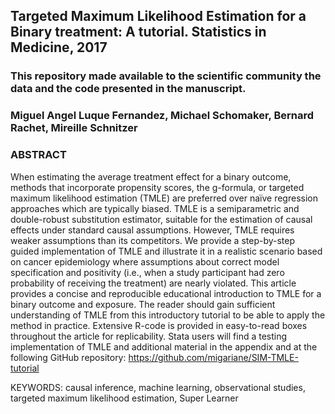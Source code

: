 ## Targeted Maximum Likelihood Estimation for a Binary treatment: A tutorial. Statistics in Medicine, 2017

### This repository made available to the scientific community the data and the code presented in the manuscript. 

### Miguel Angel Luque Fernandez, Michael Schomaker, Bernard Rachet, Mireille Schnitzer

### ABSTRACT
When estimating the average treatment effect for a binary outcome, methods that incorporate propensity scores, the g-formula, or targeted maximum likelihood estimation (TMLE) are preferred over naïve regression approaches which are typically biased. TMLE is a semiparametric and double-robust substitution estimator, suitable for the estimation of causal effects under standard causal assumptions. However, TMLE requires weaker assumptions than its competitors. We provide a step-by-step guided implementation of TMLE and illustrate it in a realistic scenario based on cancer epidemiology where assumptions about correct model specification and positivity (i.e., when a study participant had zero probability of receiving the treatment) are nearly violated. This article provides a concise and reproducible educational introduction to TMLE for a binary outcome and exposure. The reader should gain sufficient understanding of TMLE from this introductory tutorial to be able to apply the method in practice. Extensive R-code is provided in easy-to-read boxes throughout the article for replicability. Stata users will find a testing implementation of TMLE and additional material in the appendix and at the following GitHub repository: https://github.com/migariane/SIM-TMLE-tutorial


KEYWORDS: causal inference, machine learning, observational studies, targeted maximum likelihood estimation, Super Learner


